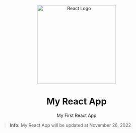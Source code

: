 <p align="center">
    <img src="https://xp.io/storage/2ainUr5P.png" alt="React Logo" width="250" height="250">
    <h1 align="center">My React App</h1>
    <p align="center">My First React App</p>
</p>

> **Info:** My React App will be updated at November 26, 2022